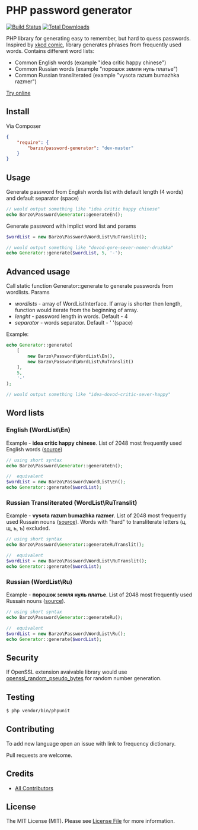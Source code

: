 PHP password generator
==================

[![Build Status](https://travis-ci.org/denys-potapov/password-generator.png?branch=master)](https://travis-ci.org/denys-potapov/password-generator )
[![Total Downloads](https://poser.pugx.org/barzo/password-generator/downloads.png)](https://packagist.org/packages/barzo/password-generator)

PHP library for generating easy to remember, but hard to quess passwords.
Inspired by [xkcd comic](http://xkcd.com/936/), library generates phrases from frequently used words. Contains different word lists:

* Common English words (example "idea critic happy chinese")
* Common Russian words (example "порошок земля нуль платье")
* Common Russian transliterated (example "vysota razum bumazhka razmer")

[Try online](http://denyspotapov.com/password/)

## Install

Via Composer

``` json
{
    "require": {
        "barzo/password-generator": "dev-master"
    }
}
```

## Usage

Generate password from English words list with default length (4 words) and default separator (space)
``` php
// would output something like "idea critic happy chinese"
echo Barzo\Password\Generator::generateEn();
```

Generate password with implict word list and params

``` php
$wordList = new Barzo\Password\WordList\RuTranslit();

// would output something like "dovod-gore-sever-nomer-druzhka"
echo Generator::generate($wordList, 5, '-');
```

## Advanced usage

Call static function Generator::generate to generate passwords from wordlists. Params

- *wordlists* - array of WordListInterface. If array is shorter then length, function 
  would iterate from the beginning of array.
- *lenght* - password length in words. Default - 4
- *separator* - words separator. Default - ' '(space)

Example:

``` php
echo Generator::generate(
    [
        new Barzo\Password\WordList\En(), 
        new Barzo\Password\WordList\RuTranslit()
    ],
    5, 
    '-'
);

// would output something like "idea-dovod-critic-sever-happy"
```
## Word lists

### English (WordList\En)

Example - **idea critic happy chinese**. List of 2048 most frequently used English words ([source](http://www.wordfrequency.info/top5000.asp))

``` php
// using short syntax
echo Barzo\Password\Generator::generateEn();

//  equivalent
$wordList = new Barzo\Password\WordList\En();
echo Generator::generate($wordList);
```

### Russian Transliterated (WordList\RuTranslit)
Example - **vysota razum bumazhka razmer**. List of 2048 most frequently used Russain nouns ([source](http://dict.ruslang.ru/freq.php)). Words with "hard" to transliterate letters (ц, щ, ь, ъ) excluded.

``` php
// using short syntax
echo Barzo\Password\Generator::generateRuTranslit();

//  equivalent
$wordList = new Barzo\Password\WordList\RuTranslit();
echo Generator::generate($wordList);
```

### Russian (WordList\Ru)
Example - **порошок земля нуль платье**. List of 2048 most frequently used Russain nouns ([source](http://dict.ruslang.ru/freq.php)). 

``` php
// using short syntax
echo Barzo\Password\Generator::generateRu();

//  equivalent
$wordList = new Barzo\Password\WordList\Ru();
echo Generator::generate($wordList);
```

## Security

If OpenSSL extension avaivable library would use [openssl_random_pseudo_bytes](http://php.net/manual/en/function.openssl-random-pseudo-bytes.php) for random number generation.

## Testing

``` bash
$ php vendor/bin/phpunit
```

## Contributing

To add new language open an issue with link to frequency dictionary.

Pull requests are welcome. 

## Credits

- [All Contributors](https://github.com/denys-potapov/password-generator/contributors)


## License

The MIT License (MIT). Please see [License File](https://github.com/denys-potapov/password-generator/blob/master/LICENSE) for more information.
